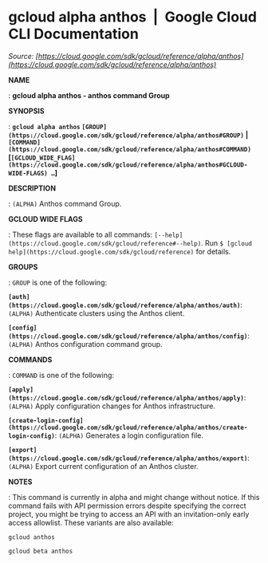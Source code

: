 # gcloud alpha anthos  |  Google Cloud CLI Documentation

*Source: [https://cloud.google.com/sdk/gcloud/reference/alpha/anthos](https://cloud.google.com/sdk/gcloud/reference/alpha/anthos)*

**NAME**

: **gcloud alpha anthos - anthos command Group**

**SYNOPSIS**

: **`gcloud alpha anthos` `[GROUP](https://cloud.google.com/sdk/gcloud/reference/alpha/anthos#GROUP)` | `[COMMAND](https://cloud.google.com/sdk/gcloud/reference/alpha/anthos#COMMAND)` [`[GCLOUD_WIDE_FLAG](https://cloud.google.com/sdk/gcloud/reference/alpha/anthos#GCLOUD-WIDE-FLAGS) …`]**

**DESCRIPTION**

: `(ALPHA)` Anthos command Group.

**GCLOUD WIDE FLAGS**

: These flags are available to all commands: `[--help](https://cloud.google.com/sdk/gcloud/reference#--help)`.
Run `$ [gcloud help](https://cloud.google.com/sdk/gcloud/reference)` for details.

**GROUPS**

: ``GROUP`` is one of the following:

**`[auth](https://cloud.google.com/sdk/gcloud/reference/alpha/anthos/auth)`**:
`(ALPHA)` Authenticate clusters using the Anthos client.

**`[config](https://cloud.google.com/sdk/gcloud/reference/alpha/anthos/config)`**:
`(ALPHA)` Anthos configuration command group.

**COMMANDS**

: ``COMMAND`` is one of the following:

**`[apply](https://cloud.google.com/sdk/gcloud/reference/alpha/anthos/apply)`**:
`(ALPHA)` Apply configuration changes for Anthos infrastructure.

**`[create-login-config](https://cloud.google.com/sdk/gcloud/reference/alpha/anthos/create-login-config)`**:
`(ALPHA)` Generates a login configuration file.

**`[export](https://cloud.google.com/sdk/gcloud/reference/alpha/anthos/export)`**:
`(ALPHA)` Export current configuration of an Anthos cluster.

**NOTES**

: This command is currently in alpha and might change without notice. If this
command fails with API permission errors despite specifying the correct project,
you might be trying to access an API with an invitation-only early access
allowlist. These variants are also available:

```
gcloud anthos
```

```
gcloud beta anthos
```